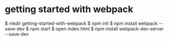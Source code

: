 # getting started with webpack


$  mkdir getting-started-with-webpack
$  npm init
$  npm install webpack --save-dev
$  npm start
$  open index.html
$  npm install webpack-dev-server --save-dev
